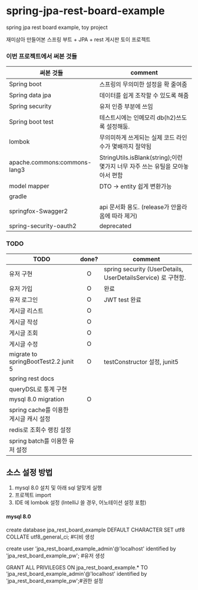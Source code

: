 # spring-jpa-rest-board-example

spring jpa rest board example, toy project

재미삼아 만들어본 스프링 부트 + JPA + rest 게시판 토이 프로젝트

### 이번 프로젝트에서 써본 것들

|써본 것들|comment|
|---|-------|
|Spring boot | 스프링의 무의미한 설정을 확 줄여줌|
|Spring data jpa | 데이터를 쉽게 조작할 수 있도록 해줌|
|Spring security | 유저 인증 부분에 쓰임|
|Spring boot test | 테스트시에는 인메모리 db(h2)쓰도록 설정해둠.|
|lombok | 무의미하게 쓰게되는 실제 코드 라인수가 몇배까지 절약됨|
|apache.commons:commons-lang3 | StringUtils.isBlank(string);이런 몇가지 너무 자주 쓰는 유틸을 모아놓아서 편함|
|model mapper | DTO -> entity 쉽게 변환가능|
|gradle |  |
|springfox-Swagger2 | api 문서화 용도. (release가 안올라옴에 따라 제거)|
|spring-security-oauth2 | deprecated|

### TODO

| TODO        | done? | comment |
|-------------|:-----:|---------|
| 유저 구현     | O     |   spring security (UserDetails, UserDetailsService) 로 구현함.      |
| 유저 가입     | O      | 완료 |
| 유저 로그인    | O      | JWT test 완료 |
| 게시글 리스트  | O  |   |
| 게시글 작성   | O |  |
| 게시글 조회   | O |  |
| 게시글 수정   | O |  |
| migrate to springBootTest2.2 junit 5 | O | testConstructor 설정, junit5 |
| spring rest docs | | |
| queryDSL로 통계 구현 | | |
| mysql 8.0 migration |O| |
| spring cache를 이용한 게시글 캐시 설정| | |
| redis로 조회수 랭킹 설정| | |
| spring batch를 이용한 유저 설정| | |

## 소스 설정 방법
1. mysql 8.0 설치 및 아래 sql 알맞게 실행
2. 프로젝트 import
3. IDE 에 lombok 설정 (IntelliJ 쓸 경우, 어노테이션 설정 포함)

#### mysql 8.0

create database jpa_rest_board_example DEFAULT CHARACTER SET utf8 COLLATE utf8_general_ci; #디비 생성

create user 'jpa_rest_board_example_admin'@'localhost' identified by 'jpa_rest_board_example_pw'; #유저 생성

GRANT ALL PRIVILEGES ON jpa_rest_board_example.* TO 'jpa_rest_board_example_admin'@'localhost' identified by 'jpa_rest_board_example_pw';#권한 설정
